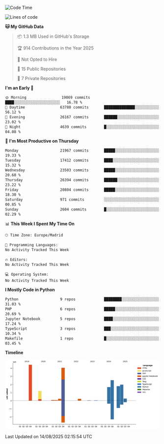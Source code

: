 <!--START_SECTION:waka-->
![Code Time](http://img.shields.io/badge/Code%20Time-839%20hrs%2038%20mins-blue)

![Lines of code](https://img.shields.io/badge/From%20Hello%20World%20I%27ve%20Written-18.5%20million%20lines%20of%20code-blue)

**🐱 My GitHub Data** 

> 📦 1.3 MB Used in GitHub's Storage 
 > 
> 🏆 914 Contributions in the Year 2025
 > 
> 🚫 Not Opted to Hire
 > 
> 📜 15 Public Repositories 
 > 
> 🔑 7 Private Repositories 
 > 
**I'm an Early 🐤** 

```text
🌞 Morning                19069 commits       ████░░░░░░░░░░░░░░░░░░░░░   16.78 % 
🌆 Daytime                63780 commits       ██████████████░░░░░░░░░░░   56.12 % 
🌃 Evening                26167 commits       ██████░░░░░░░░░░░░░░░░░░░   23.02 % 
🌙 Night                  4639 commits        █░░░░░░░░░░░░░░░░░░░░░░░░   04.08 % 
```
📅 **I'm Most Productive on Thursday** 

```text
Monday                   21967 commits       █████░░░░░░░░░░░░░░░░░░░░   19.33 % 
Tuesday                  17412 commits       ████░░░░░░░░░░░░░░░░░░░░░   15.32 % 
Wednesday                23503 commits       █████░░░░░░░░░░░░░░░░░░░░   20.68 % 
Thursday                 26394 commits       ██████░░░░░░░░░░░░░░░░░░░   23.22 % 
Friday                   20804 commits       █████░░░░░░░░░░░░░░░░░░░░   18.30 % 
Saturday                 971 commits         ░░░░░░░░░░░░░░░░░░░░░░░░░   00.85 % 
Sunday                   2604 commits        █░░░░░░░░░░░░░░░░░░░░░░░░   02.29 % 
```


📊 **This Week I Spent My Time On** 

```text
🕑︎ Time Zone: Europe/Madrid

💬 Programming Languages: 
No Activity Tracked This Week

🔥 Editors: 
No Activity Tracked This Week

💻 Operating System: 
No Activity Tracked This Week
```

**I Mostly Code in Python** 

```text
Python                   9 repos             ████████░░░░░░░░░░░░░░░░░   31.03 % 
PHP                      6 repos             █████░░░░░░░░░░░░░░░░░░░░   20.69 % 
Jupyter Notebook         5 repos             ████░░░░░░░░░░░░░░░░░░░░░   17.24 % 
TypeScript               3 repos             ███░░░░░░░░░░░░░░░░░░░░░░   10.34 % 
Makefile                 1 repo              █░░░░░░░░░░░░░░░░░░░░░░░░   03.45 % 
```



**Timeline**

![Lines of Code chart](https://raw.githubusercontent.com/danisoronellas/danisoronellas/main/assets/bar_graph.png)


 Last Updated on 14/08/2025 02:15:54 UTC
<!--END_SECTION:waka-->
